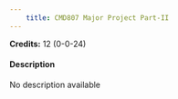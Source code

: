 ```yaml
---
    title: CMD807 Major Project Part-II
---
```

**Credits:** 12 (0-0-24)



#### Description 
No description available